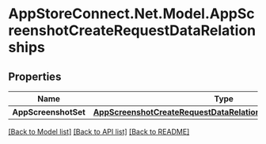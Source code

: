 # AppStoreConnect.Net.Model.AppScreenshotCreateRequestDataRelationships

## Properties

Name | Type | Description | Notes
------------ | ------------- | ------------- | -------------
**AppScreenshotSet** | [**AppScreenshotCreateRequestDataRelationshipsAppScreenshotSet**](AppScreenshotCreateRequestDataRelationshipsAppScreenshotSet.md) |  | 

[[Back to Model list]](../README.md#documentation-for-models) [[Back to API list]](../README.md#documentation-for-api-endpoints) [[Back to README]](../README.md)

